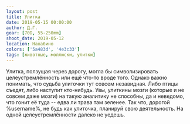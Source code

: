 ```yaml
---
layout: post
title: Улитка
date: 2019-05-15 00:00:00
author: Д.Г.
gear: [70D, 55-250mm]
shoot_date: 2019-05-12
location: Нахабино
colors: ['5a483d', '4e3c33']
tags: [животные, моллюски, улитки]
---
```

Улитка, ползущая через дорогу, могла бы символизировать целеустремлённость или ещё что-то вроде того. Однако важно понимать, что судьба улиточки тут совсем незавидная. Либо птицы съедят, либо наступит кто-нибудь. Увы, улиткины мозги (которые и не совсем даже мозги) на такую аналитику не способны, да и неведомо, что гонит её туда -- едва ли трава там зеленее. Так что, дорогой %username%, не будь как улиточка, планируй свою деятельность. На одной целеустремлённости далеко не уедешь.
